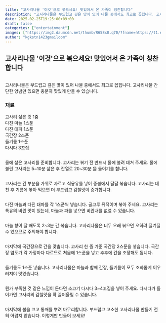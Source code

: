 ```yaml
---
title: "고사리나물 '이것'으로 볶으세요! 맛있어서 온 가족이 칭찬합니다"
description: "고사리나물은 부드럽고 깊은 맛이 있어 나물 중에서도 최고로 꼽힙니다. 고사리나물 간단한 양념만 있으면 충분히 맛있게 만들 수 있습니다."
date: 2025-02-25T19:25:00+09:00
draft: false
categories: ["entertainment"]
images: ["https://img2.daumcdn.net/thumb/R658x0.q70/?fname=https://t1.daumcdn.net/news/202502/24/tenbody/20250224120002791esms.png", "https://img4.daumcdn.net/thumb/R658x0.q70/?fname=https://t1.daumcdn.net/news/202502/24/tenbody/20250224120003105fdle.jpg", "https://img1.daumcdn.net/thumb/R658x0.q70/?fname=https://t1.daumcdn.net/news/202502/24/tenbody/20250224120003457xcmj.jpg", "https://img1.daumcdn.net/thumb/R658x0.q70/?fname=https://t1.daumcdn.net/news/202502/24/tenbody/20250224120003712cbwg.jpg", "https://img2.daumcdn.net/thumb/R658x0.q70/?fname=https://t1.daumcdn.net/news/202502/24/tenbody/20250224120003964fgtx.jpg"]
author: "kgkstn1423gmailcom"
---
```


<h2 >고사리나물 '이것'으로 볶으세요! 맛있어서 온 가족이 칭찬합니다</h2> <figure ><img src="https://img2.daumcdn.net/thumb/R658x0.q70/?fname=https://t1.daumcdn.net/news/202502/24/tenbody/20250224120002791esms.png" alt=""/></figure> <p>고사리나물은 부드럽고 깊은 맛이 있어 나물 중에서도 최고로 꼽힙니다. 고사리나물 간단한 양념만 있으면 충분히 맛있게 만들 수 있습니다.</p> <h3 >재료</h3> <p>고사리 삶은 것 1줌<br>다진 마늘 1스푼<br>다진 대파 1스푼<br>국간장 2스푼<br>들기름 1스푼<br>다시다 3꼬집</p> <figure ><img src="https://img4.daumcdn.net/thumb/R658x0.q70/?fname=https://t1.daumcdn.net/news/202502/24/tenbody/20250224120003105fdle.jpg" alt=""/></figure> <p>물에 삶은 고사리를 준비합니다. 고사리는 볶기 전 반드시 물에 불려 데쳐 주세요. 물에 불린 고사리는 5~10분 삶은 후 잔열로 20~30분 뜸 들이기를 합니다.</p> <figure ><img src="https://img1.daumcdn.net/thumb/R658x0.q70/?fname=https://t1.daumcdn.net/news/202502/24/tenbody/20250224120003457xcmj.jpg" alt=""/></figure> <p>고사리는 긴 부분을 가위로 자르고 식용유를 넣어 중불에서 달달 볶습니다. 고사리는 데친 후 기름에 볶아 먹으면 더 부드럽고 감칠맛이 증가합니다.</p> <figure ><img src="https://img1.daumcdn.net/thumb/R658x0.q70/?fname=https://t1.daumcdn.net/news/202502/24/tenbody/20250224120003712cbwg.jpg" alt=""/></figure> <p>다진 마늘과 다진 대파를 각 1스푼씩 넣습니다. 골고루 뒤적이며 볶아 주세요. 고사리는 특유의 비린 맛이 있는데, 마늘과 파를 넣으면 비린내를 없앨 수 있습니다.</p> <figure ><img src="https://img2.daumcdn.net/thumb/R658x0.q70/?fname=https://t1.daumcdn.net/news/202502/24/tenbody/20250224120003964fgtx.jpg" alt=""/></figure> <p>마늘 향이 잘 배도록 2~3분 간 볶습니다. 고사리나물은 너무 오래 볶으면 오히려 질겨질 수 있으므로 주의해야 합니다.</p> <figure ><img src="https://img1.daumcdn.net/thumb/R658x0.q70/?fname=https://t1.daumcdn.net/news/202502/24/tenbody/20250224120004244fjhq.jpg" alt=""/></figure> <p>마지막에 국간장으로 간을 맞춥니다. 고사리 한 줌 기준 국간장 2스푼을 넣습니다. 국간장 염도가 각 가정마다 다르므로 처음에 1스푼을 넣고 추후에 간을 조정해도 됩니다.</p> <figure ><img src="https://img4.daumcdn.net/thumb/R658x0.q70/?fname=https://t1.daumcdn.net/news/202502/24/tenbody/20250224120004464rlba.jpg" alt=""/></figure> <p>들기름도 1스푼 넣습니다. 고사리나물은 마늘과 함께 간장, 들기름이 모두 조화롭게 어우러져야 맛있습니다.</p> <figure ><img src="https://img4.daumcdn.net/thumb/R658x0.q70/?fname=https://t1.daumcdn.net/news/202502/24/tenbody/20250224120004732viss.jpg" alt=""/></figure> <p>뭔가 부족한 것 같은 느낌이 든다면 소고기 다시다 3~4꼬집을 넣어 주세요. 다시다가 들어가면 고사리의 감칠맛을 확 끌어올릴 수 있습니다.</p> <figure ><img src="https://img3.daumcdn.net/thumb/R658x0.q70/?fname=https://t1.daumcdn.net/news/202502/24/tenbody/20250224120004978xgui.jpg" alt=""/></figure> <p>마지막에 불을 끄고 통깨를 뿌려 마무리합니다. 부드럽고 고소한 고사리나물 만들기 전혀 어렵지 않습니다. 이렇게만 만들어 보세요!</p>